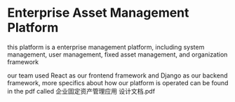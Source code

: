 # Enterprise Asset Management Platform 

this platform is a enterprise management platform, including system management, user management, fixed asset management, and organization framework

our team used React as our frontend framework and Django as our backend framework, more specifics about how our platform is operated can be found in the pdf called 企业固定资产管理应用 设计文档.pdf

